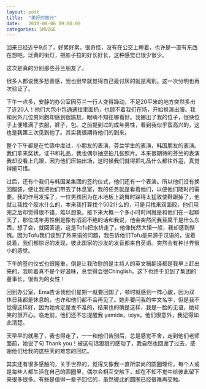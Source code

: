 ```yaml
---
layout: post
title:  "美好的旅行"
date:   2010-08-06 09:00:00
categories: SMUDGE
---
```


回来已经近乎9点了，好累好累。很奇怪，没有在公交上睡着，也许是一直有东西在想吧。泛黄的街灯，把影子拉的好长好长，这种感觉已很少很少。



这次是真的分别那些芬兰朋友了。



很多人都说我多愁善感，我也很早就觉得自己最讨厌的就是离别。这一次分明也再次验证了。



下午一点多，安静的办公室因芬兰一行人变得躁动，不足20平米的地方突然多出了近20人！他们大包小包通通往里面扔，也顾不着我们在场，开始换演出服。我和另外几位男同胞却感到很尴尬，眼睛不知往哪看好。我挪出了我的位子，很快位子上便堆满了衣服，裤子，包。之前提到过的成年男性，看到我似乎蛮高兴的，这也是我第三次见到他了。其实我很期待他们的到来。

整个下午都是在忙碌中度过，小朋友的表演，芬兰学生的表演，韩国朋友的表演。我们拿来奖状，证书和礼品，我也偶尔抽空拍几张照片。本来很期待的芬兰的表演我却没看上几眼，因为他们压轴出场，这时候我们就得把礼品什么都往外运，真觉得挺可惜。



过后，还有个我们与韩国某集团的签约仪式，他们还有一个表演。所以他们没有换回服装，便让我把他们带去了休息室，我的任务就是看着他们，以便他们随时的需要。我的作用发挥了，一位男孩因为在木地板上跳舞时跺得太猛致使鞋跟掉了，他就让我找个胶水什么的，本来我打算找个502什么的，可是只找来双面胶，他们用完之后却觉得很不错，难以想象。接下来大概一个多小时时间就是和他们在一起聊天了，那位成年男性倒是像有滔滔不绝的话和我说，他会突然问我豆腐干是什么东西，想了会，就回答道，这是Tofu把水挤走了，他像恍然大悟一般，我却感到惭愧。因为Tofu我们谈到了外来语的问题，我告诉他们Tofu是来源于汉语的，说着说着，我们都惊讶的发现，彼此国家的沙发的发音都来自英语。突然会有种世界很小的感觉。



下午的签约仪式也很隆重，倒是让我欣慰的是主持人的英文稿翻译都是我早上赶出来的，我听着真不是个好滋味，总觉得会很Chinglish。这下也终于见到了集团的董事长，很有为的女性！



回到办公室，Ema告诉我他们星期一就要回国了，顿时就感到一阵心酸，因为双休日我都是休息的，也许和他们都不会再见了。她非要问我的中文名字，但是我不觉得这样好，因为她肯定是发不准的，结果也的确是这样，我是一脸的无语，她却笑的很开心。临走前，他们还不忘提醒我 yamida，ixiya。他们很意外，我记得如此清楚。



天早早的就黑了，我也得走了，一一和他们告别后，总是感觉不舍，走到他们老师面前，她说了句 Thank you！被这句话狠狠的感动了，我自然也回谢了过去，感谢他们给我的这些天的难忘的回忆。

 

其实还有很多感触的，关于世界的，觉得又像我一直所崇尚的圆圈理论，每个人或是每些人都生活在自己的圆圈里，偶尔会相互交触下，却在不知不觉中给彼此留下来很多很多。有些是值得一辈子回忆的，虽然彼此的圆圈已经很难再交触。